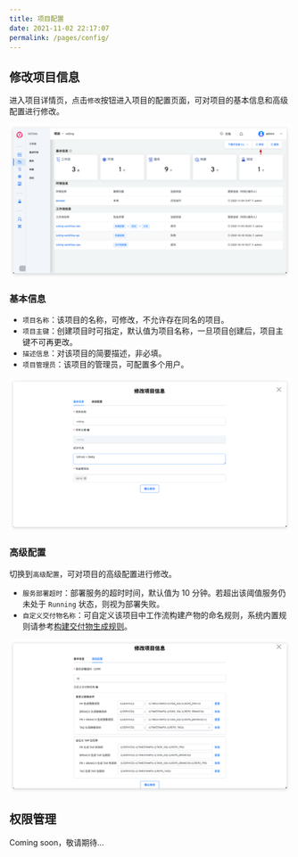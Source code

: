 ```yaml
---
title: 项目配置
date: 2021-11-02 22:17:07
permalink: /pages/config/
---
```


## 修改项目信息

进入项目详情页，点击`修改`按钮进入项目的配置页面，可对项目的基本信息和高级配置进行修改。

![查看项目配置](./_images/update_project_entry.png)

### 基本信息

- `项目名称`：该项目的名称，可修改，不允许存在同名的项目。
- `项目主键`：创建项目时可指定，默认值为项目名称，一旦项目创建后，项目主键不可再更改。
- `描述信息`：对该项目的简要描述，非必填。
- `项目管理员`：该项目的管理员，可配置多个用户。

![查看项目基本信息](./_images/project_basic_info.png)

### 高级配置

切换到`高级配置`，可对项目的高级配置进行修改。

- `服务部署超时`：部署服务的超时时间，默认值为 10 分钟。若超出该阈值服务仍未处于 `Running` 状态，则视为部署失败。
- `自定义交付物名称`：可自定义该项目中工作流构建产物的命名规则，系统内置规则请参考[构建交付物生成规则](/project/build/#构建交付物生成规则)。

![查看项目基本信息](./_images/project_advanced_config.png)

## 权限管理
Coming soon，敬请期待...
